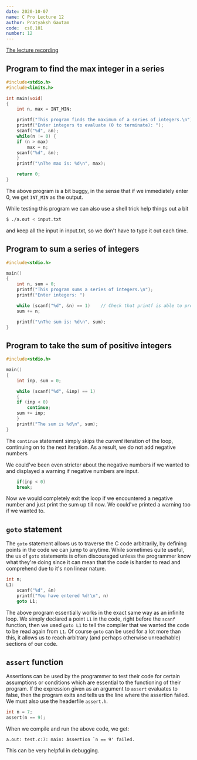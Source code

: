 ```yaml
---
date: 2020-10-07
name: C Pro Lecture 12
author: Pratyaksh Gautam
code:  cs0.101
number: 12
---
```

[The lecture recording](https://youtu.be/3sHAt8Ts-Bo)
## Program to find the max integer in a series

```c
#include<stdio.h>
#include<limits.h>

int main(void)
{
	int n, max = INT_MIN;

	printf("This program finds the maximum of a series of integers.\n");
	printf("Enter integers to evaluate (0 to terminate): ");
	scanf("%d", &n);
	while(n != 0) {
	if (n > max)
		max = n;
	scanf("%d", &n);
	}
	printf("\nThe max is: %d\n", max);

	return 0;
}
```

The above program is a bit buggy, in the sense that if we immediately enter 0, we get `INT_MIN` as the output.

While testing this program we can also use a shell trick help things out a bit
```bash
$ ./a.out < input.txt
```
and keep all the input in input.txt, so we don't have to type it out each time.

## Program to sum a series of integers

```c
#include<stdio.h>

main()
{
	int n, sum = 0;
	printf("This program sums a series of integers.\n");
	printf("Enter integers: ")

	while (scanf("%d", &n) == 1)    // Check that printf is able to properly take input
	sum += n;

	printf("\nThe sum is: %d\n", sum);
}
```

## Program to take the sum of positive integers

```c
#include<stdio.h>

main()
{
	int inp, sum = 0;

	while (scanf("%d", &inp) == 1)
	{
	if (inp < 0)
		continue;
	sum += inp;
	}
	printf("The sum is %d\n", sum);
}
```
The `continue` statement simply skips the *current* iteration of the loop, continuing on to the next iteration. As a result, we do not add negative numbers

We could've been even stricter about the negative numbers if we wanted to and displayed a warning if negative numbers are input.
```c
	if(inp < 0)
	break;
```

Now we would completely exit the loop if we encountered a negative number and just print the sum up till now.
We could've printed a warning too if we wanted to.

## `goto` statement

The `goto` statement allows us to traverse the C code arbitrarily, by defining points in the code we can jump to anytime.
While sometimes quite useful, the us of `goto` statements is often discouraged unless the programmer know what they're doing since it can mean that the code is harder to read and comprehend due to it's non linear nature.

```c
int n;
L1:
	scanf("%d", &n)
	printf("You have entered %d!\n", n)
	goto L1;
```

The above program essentially works in the exact same way as an infinite loop. We simply declared a point `L1` in the code, right before the `scanf` function,
then we used `goto L1` to tell the compiler that we wanted the code to be read again from `L1`. Of course `goto` can be used for a lot more than this,
it allows us to reach arbitrary (and perhaps otherwise unreachable) sections of our code.

## `assert` function

Assertions can be used by the programmer to test their code for certain assumptions or conditions which are essential to the functioning of their program.
If the expression given as an argument to `assert` evaluates to false, then the program exits and tells us the line where the assertion failed.
We must also use the headerfile `assert.h`.
```c
int n = 7;
assert(n == 9);
```

When we compile and run the above code, we get:
```
a.out: test.c:7: main: Assertion `n == 9' failed.
```
This can be very helpful in debugging.
